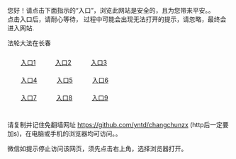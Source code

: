 您好！请点击下面指示的“入口”，浏览此网站是安全的，且为您带来平安。。 <br/>
点击入口后，请耐心等待， 过程中可能会出现无法打开的提示，请忽略，最终会进入网站. </br>

法轮大法在长春<br/>
<div style="padding:10px"><a style="margin:20px" target="_blank" href="https://d2xj54t062ewyn.cloudfront.net/2Qpsp?whtjt" id="ccLink1" rel="nofollow">入口1</a> <a target="_blank" style="margin:20px" href="https://dftfm7rx0p8d5.cloudfront.net/2Qpsp?qamrlmtb" id="ccLink2" rel="nofollow">入口2</a> <a style="margin:20px" target="_blank" href="https://d9nt2q8alt4u3.cloudfront.net/2Qpsp?ctrzi" id="ccLink3" rel="nofollow">入口3</a></div>

<div style="padding:10px" ><a style="margin:20px" target="_blank" href="https://d2xj54t062ewyn.cloudfront.net/2Qpsp?whtjt" id="ccLink4" rel="nofollow">入口4</a> <a style="margin:20px" href="https://dftfm7rx0p8d5.cloudfront.net/2Qpsp?qamrlmtb" target="_blank" id="ccLink5" rel="nofollow">入口5</a> <a style="margin:20px" href="https://d9nt2q8alt4u3.cloudfront.net/2Qpsp?ctrzi" target="_blank" id="ccLink6" rel="nofollow">入口6</a></div>

<div style="padding:10px"><a style="margin:20px" target="_blank" href="https://d2xj54t062ewyn.cloudfront.net/2Qpsp?whtjt" id="ccLink7" rel="nofollow">入口7</a> <a style="margin:20px" href="https://dftfm7rx0p8d5.cloudfront.net/2Qpsp?qamrlmtb" target="_blank" id="ccLink8" rel="nofollow">入口8</a> <a style="margin:20px" target="_blank" href="https://d9nt2q8alt4u3.cloudfront.net/2Qpsp?ctrzi" id="ccLink9" rel="nofollow">入口9</a></div>

<br/>



请复制并记住免翻墙网址 https://github.com/yntd/changchunzx (http后一定要加s)，在电脑或手机的浏览器均可访问。。<br/>

微信如提示停止访问该网页，须先点击右上角，选择浏览器打开。
